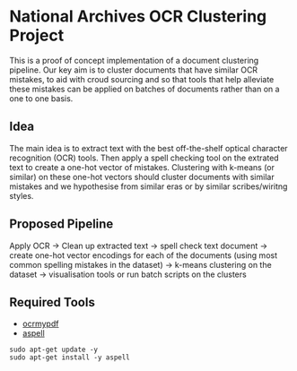 # National Archives OCR Clustering Project

This is a proof of concept implementation of a document clustering pipeline. Our key aim is to cluster documents that have similar OCR mistakes, to aid with croud sourcing and so that tools that help alleviate these mistakes can be applied on batches of documents rather than on a one to one basis.

## Idea

The main idea is to extract text with the best off-the-shelf optical character recognition (OCR) tools. Then apply a spell checking tool on the extrated text to create a one-hot vector of mistakes. Clustering with k-means (or similar) on these one-hot vectors should cluster documents with similar mistakes and we hypothesise from similar eras or by similar scribes/wiritng styles.

## Proposed Pipeline

Apply OCR -> Clean up extracted text -> spell check text document -> create one-hot vector encodings for each of the documents (using most common spelling mistakes in the dataset) -> k-means clustering on the dataset -> visualisation tools or run batch scripts on the clusters
 
## Required Tools

- [ocrmypdf](https://ocrmypdf.readthedocs.io/en/latest/index.html)
- [aspell](http://aspell.net/)
```
sudo apt-get update -y
sudo apt-get install -y aspell
```